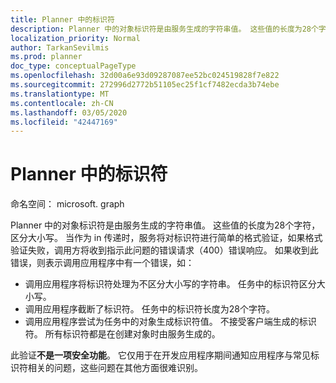 ```yaml
---
title: Planner 中的标识符
description: Planner 中的对象标识符是由服务生成的字符串值。 这些值的长度为28个字符，区分大小写。 当作为 in 传递时，服务将对标识符进行简单的格式验证，如果格式验证失败，调用方将收到指示此问题的错误请求（400）错误响应。 如果收到此错误，则表示调用应用程序中有一个错误，如：
localization_priority: Normal
author: TarkanSevilmis
ms.prod: planner
doc_type: conceptualPageType
ms.openlocfilehash: 32d00a6e93d09287087ee52bc024519828f7e822
ms.sourcegitcommit: 272996d2772b51105ec25f1cf7482ecda3b74ebe
ms.translationtype: MT
ms.contentlocale: zh-CN
ms.lasthandoff: 03/05/2020
ms.locfileid: "42447169"
---
```

# <a name="identifiers-in-planner"></a>Planner 中的标识符

命名空间： microsoft. graph

Planner 中的对象标识符是由服务生成的字符串值。 这些值的长度为28个字符，区分大小写。 当作为 in 传递时，服务将对标识符进行简单的格式验证，如果格式验证失败，调用方将收到指示此问题的错误请求（400）错误响应。 如果收到此错误，则表示调用应用程序中有一个错误，如：

- 调用应用程序将标识符处理为不区分大小写的字符串。 任务中的标识符区分大小写。
- 调用应用程序截断了标识符。 任务中的标识符长度为28个字符。
- 调用应用程序尝试为任务中的对象生成标识符值。 不接受客户端生成的标识符。 所有标识符都是在创建对象时由服务生成的。

此验证**不是一项安全功能**。 它仅用于在开发应用程序期间通知应用程序与常见标识符相关的问题，这些问题在其他方面很难识别。
